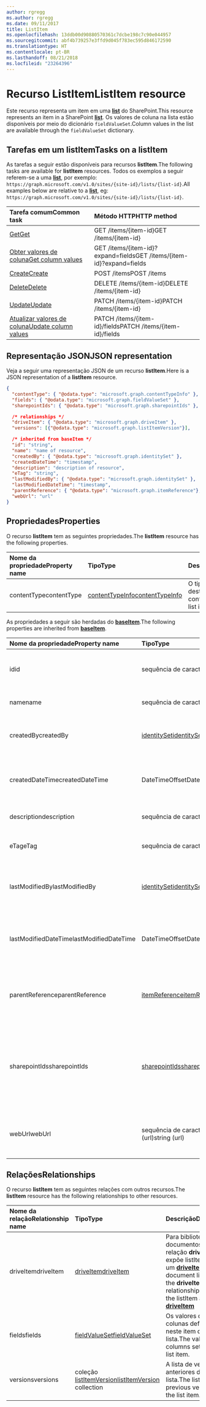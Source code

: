 ```yaml
---
author: rgregg
ms.author: rgregg
ms.date: 09/11/2017
title: ListItem
ms.openlocfilehash: 13ddb00d90880570361c7dcbe198c7c90e044957
ms.sourcegitcommit: abf4b739257e3ffd9d045f783ec595d846172590
ms.translationtype: HT
ms.contentlocale: pt-BR
ms.lasthandoff: 08/21/2018
ms.locfileid: "23264396"
---
```

# <a name="listitem-resource"></a><span data-ttu-id="4752c-102">Recurso ListItem</span><span class="sxs-lookup"><span data-stu-id="4752c-102">ListItem resource</span></span>

<span data-ttu-id="4752c-103">Este recurso representa um item em uma **[list][]** do SharePoint.</span><span class="sxs-lookup"><span data-stu-id="4752c-103">This resource represents an item in a SharePoint **[list][]**.</span></span>
<span data-ttu-id="4752c-104">Os valores de coluna na lista estão disponíveis por meio do dicionário `fieldValueSet`.</span><span class="sxs-lookup"><span data-stu-id="4752c-104">Column values in the list are available through the `fieldValueSet` dictionary.</span></span>

## <a name="tasks-on-a-listitem"></a><span data-ttu-id="4752c-105">Tarefas em um listItem</span><span class="sxs-lookup"><span data-stu-id="4752c-105">Tasks on a listItem</span></span>

<span data-ttu-id="4752c-106">As tarefas a seguir estão disponíveis para recursos **listItem**.</span><span class="sxs-lookup"><span data-stu-id="4752c-106">The following tasks are available for **listItem** resources.</span></span>
<span data-ttu-id="4752c-107">Todos os exemplos a seguir referem-se a uma **[list][]**, por exemplo: `https://graph.microsoft.com/v1.0/sites/{site-id}/lists/{list-id}`.</span><span class="sxs-lookup"><span data-stu-id="4752c-107">All examples below are relative to a **[list][]**, eg: `https://graph.microsoft.com/v1.0/sites/{site-id}/lists/{list-id}`.</span></span>

| <span data-ttu-id="4752c-108">Tarefa comum</span><span class="sxs-lookup"><span data-stu-id="4752c-108">Common task</span></span>                    | <span data-ttu-id="4752c-109">Método HTTP</span><span class="sxs-lookup"><span data-stu-id="4752c-109">HTTP method</span></span>
|:-------------------------------|:------------------------
| <span data-ttu-id="4752c-110">[Get][]</span><span class="sxs-lookup"><span data-stu-id="4752c-110">[Get][]</span></span>                        | <span data-ttu-id="4752c-111">GET /items/{item-id}</span><span class="sxs-lookup"><span data-stu-id="4752c-111">GET /items/{item-id}</span></span>
| <span data-ttu-id="4752c-112">[Obter valores de coluna][Get]</span><span class="sxs-lookup"><span data-stu-id="4752c-112">[Get column values][Get]</span></span>       | <span data-ttu-id="4752c-113">GET /items/{item-id}?expand=fields</span><span class="sxs-lookup"><span data-stu-id="4752c-113">GET /items/{item-id}?expand=fields</span></span>
| <span data-ttu-id="4752c-114">[Create][]</span><span class="sxs-lookup"><span data-stu-id="4752c-114">[Create][]</span></span>                     | <span data-ttu-id="4752c-115">POST /items</span><span class="sxs-lookup"><span data-stu-id="4752c-115">POST /items</span></span>
| <span data-ttu-id="4752c-116">[Delete][]</span><span class="sxs-lookup"><span data-stu-id="4752c-116">[Delete][]</span></span>                     | <span data-ttu-id="4752c-117">DELETE /items/{item-id}</span><span class="sxs-lookup"><span data-stu-id="4752c-117">DELETE /items/{item-id}</span></span>
| <span data-ttu-id="4752c-118">[Update][]</span><span class="sxs-lookup"><span data-stu-id="4752c-118">[Update][]</span></span>                     | <span data-ttu-id="4752c-119">PATCH /items/{item-id}</span><span class="sxs-lookup"><span data-stu-id="4752c-119">PATCH /items/{item-id}</span></span>
| <span data-ttu-id="4752c-120">[Atualizar valores de coluna][Update]</span><span class="sxs-lookup"><span data-stu-id="4752c-120">[Update column values][Update]</span></span> | <span data-ttu-id="4752c-121">PATCH /items/{item-id}/fields</span><span class="sxs-lookup"><span data-stu-id="4752c-121">PATCH /items/{item-id}/fields</span></span>

[Get]: ../api/listItem_get.md
[Criar]: ../api/listItem_create.md
[Create]: ../api/listItem_create.md
[Excluir]: ../api/listItem_delete.md
[Delete]: ../api/listItem_delete.md
[Update]: ../api/listItem_update.md

## <a name="json-representation"></a><span data-ttu-id="4752c-126">Representação JSON</span><span class="sxs-lookup"><span data-stu-id="4752c-126">JSON representation</span></span>

<span data-ttu-id="4752c-127">Veja a seguir uma representação JSON de um recurso **listItem**.</span><span class="sxs-lookup"><span data-stu-id="4752c-127">Here is a JSON representation of a **listItem** resource.</span></span>

<!--{
  "blockType": "resource",
  "keyProperty": "id",
  "baseType": "microsoft.graph.baseItem",
  "@odata.type": "microsoft.graph.listItem"
}-->

```json
{
  "contentType": { "@odata.type": "microsoft.graph.contentTypeInfo" },
  "fields": { "@odata.type": "microsoft.graph.fieldValueSet" },
  "sharepointIds": { "@odata.type": "microsoft.graph.sharepointIds" },

  /* relationships */
  "driveItem": { "@odata.type": "microsoft.graph.driveItem" },
  "versions": [{"@odata.type": "microsoft.graph.listItemVersion"}],

  /* inherited from baseItem */
  "id": "string",
  "name": "name of resource",
  "createdBy": { "@odata.type": "microsoft.graph.identitySet" },
  "createdDateTime": "timestamp",
  "description": "description of resource",
  "eTag": "string",
  "lastModifiedBy": { "@odata.type": "microsoft.graph.identitySet" },
  "lastModifiedDateTime": "timestamp",
  "parentReference": { "@odata.type": "microsoft.graph.itemReference"},
  "webUrl": "url"
}
```

## <a name="properties"></a><span data-ttu-id="4752c-128">Propriedades</span><span class="sxs-lookup"><span data-stu-id="4752c-128">Properties</span></span>

<span data-ttu-id="4752c-129">O recurso **listItem** tem as seguintes propriedades.</span><span class="sxs-lookup"><span data-stu-id="4752c-129">The **listItem** resource has the following properties.</span></span>

| <span data-ttu-id="4752c-130">Nome da propriedade</span><span class="sxs-lookup"><span data-stu-id="4752c-130">Property name</span></span> | <span data-ttu-id="4752c-131">Tipo</span><span class="sxs-lookup"><span data-stu-id="4752c-131">Type</span></span>                | <span data-ttu-id="4752c-132">Descrição</span><span class="sxs-lookup"><span data-stu-id="4752c-132">Description</span></span>
|:--------------|:--------------------|:-------------------------------
| <span data-ttu-id="4752c-133">contentType</span><span class="sxs-lookup"><span data-stu-id="4752c-133">contentType</span></span>   | <span data-ttu-id="4752c-134">[contentTypeInfo][]</span><span class="sxs-lookup"><span data-stu-id="4752c-134">[contentTypeInfo][]</span></span> | <span data-ttu-id="4752c-135">O tipo de conteúdo deste item de lista</span><span class="sxs-lookup"><span data-stu-id="4752c-135">The content type of this list item</span></span>

<span data-ttu-id="4752c-136">As propriedades a seguir são herdadas do **[baseItem][]**.</span><span class="sxs-lookup"><span data-stu-id="4752c-136">The following properties are inherited from **[baseItem][]**.</span></span>

| <span data-ttu-id="4752c-137">Nome da propriedade</span><span class="sxs-lookup"><span data-stu-id="4752c-137">Property name</span></span>        | <span data-ttu-id="4752c-138">Tipo</span><span class="sxs-lookup"><span data-stu-id="4752c-138">Type</span></span>              | <span data-ttu-id="4752c-139">Descrição</span><span class="sxs-lookup"><span data-stu-id="4752c-139">Description</span></span>
|:---------------------|:------------------|:----------------------------------
| <span data-ttu-id="4752c-140">id</span><span class="sxs-lookup"><span data-stu-id="4752c-140">id</span></span>                   | <span data-ttu-id="4752c-141">sequência de caracteres</span><span class="sxs-lookup"><span data-stu-id="4752c-141">string</span></span>            | <span data-ttu-id="4752c-p103">O identificador exclusivo do item. Somente leitura.</span><span class="sxs-lookup"><span data-stu-id="4752c-p103">The unique identifier of the item. Read-only.</span></span>
| <span data-ttu-id="4752c-144">name</span><span class="sxs-lookup"><span data-stu-id="4752c-144">name</span></span>                 | <span data-ttu-id="4752c-145">sequência de caracteres</span><span class="sxs-lookup"><span data-stu-id="4752c-145">string</span></span>            | <span data-ttu-id="4752c-146">O nome/título do item.</span><span class="sxs-lookup"><span data-stu-id="4752c-146">The name / title of the item.</span></span>
| <span data-ttu-id="4752c-147">createdBy</span><span class="sxs-lookup"><span data-stu-id="4752c-147">createdBy</span></span>            | <span data-ttu-id="4752c-148">[identitySet][]</span><span class="sxs-lookup"><span data-stu-id="4752c-148">[identitySet][]</span></span>   | <span data-ttu-id="4752c-149">Identidade do criador desse item.</span><span class="sxs-lookup"><span data-stu-id="4752c-149">Identity of the creator of this item.</span></span> <span data-ttu-id="4752c-150">Somente leitura.</span><span class="sxs-lookup"><span data-stu-id="4752c-150">Read-only.</span></span>
| <span data-ttu-id="4752c-151">createdDateTime</span><span class="sxs-lookup"><span data-stu-id="4752c-151">createdDateTime</span></span>      | <span data-ttu-id="4752c-152">DateTimeOffset</span><span class="sxs-lookup"><span data-stu-id="4752c-152">DateTimeOffset</span></span>    | <span data-ttu-id="4752c-p105">A data e a hora da criação do item. Somente leitura.</span><span class="sxs-lookup"><span data-stu-id="4752c-p105">The date and time the item was created. Read-only.</span></span>
| <span data-ttu-id="4752c-155">description</span><span class="sxs-lookup"><span data-stu-id="4752c-155">description</span></span>          | <span data-ttu-id="4752c-156">sequência de caracteres</span><span class="sxs-lookup"><span data-stu-id="4752c-156">string</span></span>            | <span data-ttu-id="4752c-157">O texto descritivo do item.</span><span class="sxs-lookup"><span data-stu-id="4752c-157">The descriptive text for the item.</span></span>
| <span data-ttu-id="4752c-158">eTag</span><span class="sxs-lookup"><span data-stu-id="4752c-158">eTag</span></span>                 | <span data-ttu-id="4752c-159">sequência de caracteres</span><span class="sxs-lookup"><span data-stu-id="4752c-159">string</span></span>            | <span data-ttu-id="4752c-p106">ETag do item. Somente leitura.</span><span class="sxs-lookup"><span data-stu-id="4752c-p106">ETag for the item. Read-only.</span></span>                                                          |
| <span data-ttu-id="4752c-162">lastModifiedBy</span><span class="sxs-lookup"><span data-stu-id="4752c-162">lastModifiedBy</span></span>       | <span data-ttu-id="4752c-163">[identitySet][]</span><span class="sxs-lookup"><span data-stu-id="4752c-163">[identitySet][]</span></span>   | <span data-ttu-id="4752c-164">Identidade da última pessoa que alterou esse item.</span><span class="sxs-lookup"><span data-stu-id="4752c-164">Identity of the last modifier of this item.</span></span> <span data-ttu-id="4752c-165">Somente leitura.</span><span class="sxs-lookup"><span data-stu-id="4752c-165">Read-only.</span></span>
| <span data-ttu-id="4752c-166">lastModifiedDateTime</span><span class="sxs-lookup"><span data-stu-id="4752c-166">lastModifiedDateTime</span></span> | <span data-ttu-id="4752c-167">DateTimeOffset</span><span class="sxs-lookup"><span data-stu-id="4752c-167">DateTimeOffset</span></span>    | <span data-ttu-id="4752c-p108">A data e a hora que o item foi modificado pela última vez. Somente leitura.</span><span class="sxs-lookup"><span data-stu-id="4752c-p108">The date and time the item was last modified. Read-only.</span></span>
| <span data-ttu-id="4752c-170">parentReference</span><span class="sxs-lookup"><span data-stu-id="4752c-170">parentReference</span></span>      | <span data-ttu-id="4752c-171">[itemReference][]</span><span class="sxs-lookup"><span data-stu-id="4752c-171">[itemReference][]</span></span> | <span data-ttu-id="4752c-p109">Informações do pai, se o item tiver um pai. Leitura e gravação.</span><span class="sxs-lookup"><span data-stu-id="4752c-p109">Parent information, if the item has a parent. Read-write.</span></span>
| <span data-ttu-id="4752c-174">sharepointIds</span><span class="sxs-lookup"><span data-stu-id="4752c-174">sharepointIds</span></span>        | <span data-ttu-id="4752c-175">[sharepointIds][]</span><span class="sxs-lookup"><span data-stu-id="4752c-175">[sharepointIds][]</span></span> | <span data-ttu-id="4752c-p110">Retorna os identificadores úteis para fins de compatibilidade do REST do SharePoint. Somente leitura.</span><span class="sxs-lookup"><span data-stu-id="4752c-p110">Returns identifiers useful for SharePoint REST compatibility. Read-only.</span></span>
| <span data-ttu-id="4752c-178">webUrl</span><span class="sxs-lookup"><span data-stu-id="4752c-178">webUrl</span></span>               | <span data-ttu-id="4752c-179">sequência de caracteres (url)</span><span class="sxs-lookup"><span data-stu-id="4752c-179">string (url)</span></span>      | <span data-ttu-id="4752c-p111">A URL que exibe o item no navegador. Somente leitura.</span><span class="sxs-lookup"><span data-stu-id="4752c-p111">URL that displays the item in the browser. Read-only.</span></span>

## <a name="relationships"></a><span data-ttu-id="4752c-182">Relações</span><span class="sxs-lookup"><span data-stu-id="4752c-182">Relationships</span></span>

 <span data-ttu-id="4752c-183">O recurso **listItem** tem as seguintes relações com outros recursos.</span><span class="sxs-lookup"><span data-stu-id="4752c-183">The **listItem** resource has the following relationships to other resources.</span></span>

| <span data-ttu-id="4752c-184">Nome da relação</span><span class="sxs-lookup"><span data-stu-id="4752c-184">Relationship name</span></span> | <span data-ttu-id="4752c-185">Tipo</span><span class="sxs-lookup"><span data-stu-id="4752c-185">Type</span></span>                           | <span data-ttu-id="4752c-186">Descrição</span><span class="sxs-lookup"><span data-stu-id="4752c-186">Description</span></span>
|:------------------|:-------------------------------|:-------------------------------
| <span data-ttu-id="4752c-187">driveItem</span><span class="sxs-lookup"><span data-stu-id="4752c-187">driveItem</span></span>         | <span data-ttu-id="4752c-188">[driveItem][]</span><span class="sxs-lookup"><span data-stu-id="4752c-188">[driveItem][]</span></span>                  | <span data-ttu-id="4752c-189">Para bibliotecas de documentos, a relação **driveItem** expõe listItem como um **[driveItem][]**</span><span class="sxs-lookup"><span data-stu-id="4752c-189">For document libraries, the **driveItem** relationship exposes the listItem as a **[driveItem][]**</span></span>
| <span data-ttu-id="4752c-190">fields</span><span class="sxs-lookup"><span data-stu-id="4752c-190">fields</span></span>            | <span data-ttu-id="4752c-191">[fieldValueSet][]</span><span class="sxs-lookup"><span data-stu-id="4752c-191">[fieldValueSet][]</span></span>              | <span data-ttu-id="4752c-192">Os valores das colunas definidos neste item de lista.</span><span class="sxs-lookup"><span data-stu-id="4752c-192">The values of the columns set on this list item.</span></span>
| <span data-ttu-id="4752c-193">versions</span><span class="sxs-lookup"><span data-stu-id="4752c-193">versions</span></span>          | <span data-ttu-id="4752c-194">coleção [listItemVersion][]</span><span class="sxs-lookup"><span data-stu-id="4752c-194">[listItemVersion][] collection</span></span> | <span data-ttu-id="4752c-195">A lista de versões anteriores do item de lista.</span><span class="sxs-lookup"><span data-stu-id="4752c-195">The list of previous versions of the list item.</span></span>

[baseItem]: baseItem.md
[contentTypeInfo]: contentTypeInfo.md
[driveItem]: driveItem.md
[fieldValueSet]: fieldValueSet.md
[identitySet]: identitySet.md
[itemReference]: itemreference.md
[list]: list.md
[listItemVersion]: listItemVersion.md
[sharepointIds]: sharepointIds.md

<!-- {
  "type": "#page.annotation",
  "description": "",
  "keywords": "",
  "section": "documentation",
  "tocPath": "Resources/ListItem",
  "tocBookmarks": {
    "ListItem": "#"
  }
} -->
